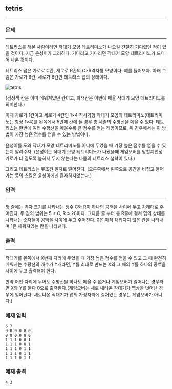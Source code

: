 ## tetris
***
### 문제
***
테트리스를 해본 사람이라면 작대기 모양 테트리미노가 나오길 간절히 기다렸던 적이 있을 것이다. 지금 윤성이가 그러하다. 기다리고 기다리던 작대기 모양 테트리미노가 드디어 나온 것이다.

테트리스 맵은 가로로 C칸, 세로로 R칸의 C×R격자형 모양이다. 예를 들어보자. 아래 그림은 가로가 6칸, 세로가 6칸인 테트리스 맵의 상태이다.

![tetris](https://user-images.githubusercontent.com/12872904/57214741-dae43300-7025-11e9-8085-cb51322cc379.jpg)

(검정색 칸은 이미 메워져있던 칸이고, 회색칸은 이번에 메울 작대기 모양 테트리미노를 의미한다.)

이때 가로가 1칸이고 세로가 4칸인 1×4 직사가형 작대기 모양의 테트리미노(테트리미노는 항상 1×4)를 왼쪽에서 5번째 칸에 둘 경우 총 세줄의 수평선을 메울 수 있다. 테트리스는 한번에 여러 수평선을 메울수록 큰 점수를 얻는 게임이므로, 위 경우에서는 이 방법이 가장 높은 점수를 얻을 수 있는 방법이다.

윤성이를 도와 작대기 모양 테트리미노를 어디에 두었을 때 가장 높은 점수를 얻을 수 있는지 알려주자. (윤성이는 작대기 모양 테트리미노가 나왔을때 게임오버를 당할지언정 가로가 더 길도록 눕혀서 두지 않는다는 나름의 테트리스 철학이 있다.)

그리고 테트리스는 무조건 일자로 떨어진다. (오른쪽에서 왼쪽으로 공간을 비집고 들어가는 등의 스킬은 윤성이에겐 존재하지않는다.)



 
### 입력
***
첫 줄에는 격자 크기를 나타내는 정수 C와 R이 하나의 공백을 사이에 두고 차례대로 주어진다. 두 값의 범위는 5 ≤ C, R ≤ 20이다. 그다음 줄 부터 총 R줄에 걸쳐 맵의 상태를 나타내는 숫자들이 공백을 사이에 두고 주어진다. 0은 아직 채워지지 않은 칸을 나타내며 1은 채워져있는 칸을 나타낸다.
 
### 출력
***
작대기를 왼쪽에서 X번째 자리에 두었을 때 가장 높은 점수를 얻을 수 있고 그 때 완전히 메워지는 수평선의 개수가 Y개라면, Y를 최대로 만드는 X와 그 때의 Y를 하나의 공백을 사이에 두고 출력해야 한다.

만약 어떤 자리에 두어도 수평선을 하나도 메울 수 없거나 게임오버가 일어나는 경우라면 X와 Y를 둘다 0으로 출력한다.(게임오버는 새로 내려온 작대기가 맵상을 벗어난 경우에 일어난다. 새로나온 작대기가 맵의 가장자리에 걸쳐있는 경우는 게임오버가 아니다.)

### 예제 입력
```
6 7
0 0 0 0 0 0
0 0 0 0 0 0
1 1 1 0 0 1
1 1 1 0 0 1
1 1 1 0 1 1
1 1 1 0 1 1
1 1 1 0 1 1
```
### 예제 출력
```
4 3

```
